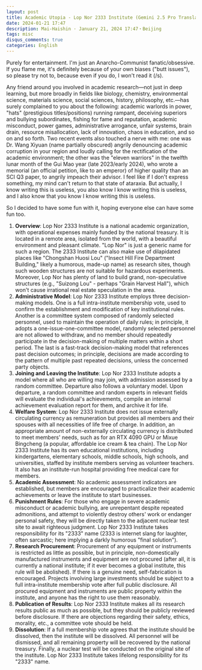 ```yaml
---
layout: post
title: Academic Utopia - Lop Nor 2333 Institute (Gemini 2.5 Pro Translated Version)
date: 2024-01-21 17:47
description: Mai-Haishin · January 21, 2024 17:47・Beijing
tags: misc
disqus_comments: true
categories: English
---
```


Purely for entertainment. I'm just an Anarcho-Communist fanatic/obsessive. If you flame me, it's definitely because of your own biases ("butt issues"), so please try not to, because even if you do, I won't read it (/s).

Any friend around you involved in academic research—not just in deep learning, but more broadly in fields like biology, chemistry, environmental science, materials science, social sciences, history, philosophy, etc.—has surely complained to you about the following: academic warlords in power, "hats" (prestigious titles/positions) running rampant, deceiving superiors and bullying subordinates, fishing for fame and reputation, academic misconduct, power games, administrative arrogance, unfair systems, brain drain, resource misallocation, lack of innovation, chaos in education, and so on and so forth. Two recent events also touched a nerve with me: one was Dr. Wang Xiyuan (name partially obscured) angrily denouncing academic corruption in your region and loudly calling for the rectification of the academic environment; the other was the "eleven warriors" in the twelfth lunar month of the Gui Mao year (late 2023/early 2024), who wrote a memorial (an official petition, like to an emperor) of higher quality than an SCI Q3 paper, to angrily impeach their advisor. I feel like if I don't express something, my mind can't return to that state of ataraxia. But actually, I know writing this is useless, you also know I know writing this is useless, and I also know that you know I know writing this is useless.

So I decided to have some fun with it, hoping everyone else can have some fun too.

1.  **Overview**: Lop Nor 2333 Institute is a national academic organization, with operational expenses mainly funded by the national treasury. It is located in a remote area, isolated from the world, with a beautiful environment and pleasant climate. "Lop Nor" is just a generic name for such a region. The 2333 Institute can also make use of dilapidated places like "Chongshan Huosi Lou" ("Insect Hill Fire Department Building," likely a humorous, made-up name) as research sites, though such wooden structures are not suitable for hazardous experiments. Moreover, Lop Nor has plenty of land to build grand, non-speculative structures (e.g., "Suizong Lou" - perhaps "Grain Harvest Hall"), which won't cause irrational real estate speculation in the area.
2.  **Administrative Model**: Lop Nor 2333 Institute employs three decision-making models. One is a full intra-institute membership vote, used to confirm the establishment and modification of key institutional rules. Another is a committee system composed of randomly selected personnel, used to maintain the operation of daily rules; in principle, it adopts a one-issue-one-committee model, randomly selected personnel are not allowed to withdraw, and no member should repeatedly participate in the decision-making of multiple matters within a short period. The last is a fast-track decision-making model that references past decision outcomes; in principle, decisions are made according to the pattern of multiple past repeated decisions, unless the concerned party objects.
3.  **Joining and Leaving the Institute**: Lop Nor 2333 Institute adopts a model where all who are willing may join, with admission assessed by a random committee. Departure also follows a voluntary model. Upon departure, a random committee and random experts in relevant fields will evaluate the individual's achievements, compile an internal achievement evaluation report for them, and archive it for life.
4.  **Welfare System**: Lop Nor 2333 Institute does not issue externally circulating currency as remuneration but provides all members and their spouses with all necessities of life free of charge. In addition, an appropriate amount of non-externally circulating currency is distributed to meet members' needs, such as for an RTX 4090 GPU or Mixue Bingcheng (a popular, affordable ice cream & tea chain). The Lop Nor 2333 Institute has its own educational institutions, including kindergartens, elementary schools, middle schools, high schools, and universities, staffed by institute members serving as volunteer teachers. It also has an institute-run hospital providing free medical care for members.
5.  **Academic Assessment**: No academic assessment indicators are established, but members are encouraged to practicalize their academic achievements or leave the institute to start businesses.
6.  **Punishment Rules**: For those who engage in severe academic misconduct or academic bullying, are unrepentant despite repeated admonitions, and attempt to violently destroy others' work or endanger personal safety, they will be directly taken to the adjacent nuclear test site to await righteous judgment. Lop Nor 2333 Institute takes responsibility for its "2333" name (2333 is internet slang for laughter, often sarcastic; here implying a darkly humorous "final solution").
7.  **Research Procurement**: Procurement of any equipment or instruments is restricted as little as possible, but in principle, non-domestically manufactured instruments and equipment are not procured (after all, it is currently a national institute; if it ever becomes a global institute, this rule will be abolished). If there is a genuine need, self-fabrication is encouraged. Projects involving large investments should be subject to a full intra-institute membership vote after full public disclosure. All procured equipment and instruments are public property within the institute, and anyone has the right to use them reasonably.
8.  **Publication of Results**: Lop Nor 2333 Institute makes all its research results public as much as possible, but they should be publicly reviewed before disclosure. If there are objections regarding their safety, ethics, morality, etc., a committee vote should be held.
9.  **Dissolution**: If a full membership vote agrees that the institute should be dissolved, then the institute will be dissolved. All personnel will be dismissed, and all remaining property will be recovered by the national treasury. Finally, a nuclear test will be conducted on the original site of the institute. Lop Nor 2333 Institute takes lifelong responsibility for its "2333" name.